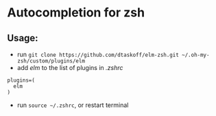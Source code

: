 # Autocompletion for zsh

## Usage:

* run `git clone https://github.com/dtaskoff/elm-zsh.git ~/.oh-my-zsh/custom/plugins/elm`
* add *elm* to the list of plugins in *.zshrc*
```
plugins=(
  elm
)
```
* run `source ~/.zshrc`, or restart terminal
